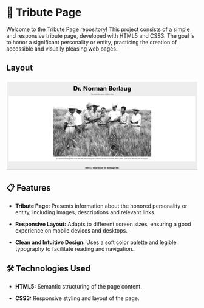 # 🌟 Tribute Page​

Welcome to the Tribute Page repository! This project consists of a simple and responsive tribute page, developed with HTML5 and CSS3. The goal is to honor a significant personality or entity, practicing the creation of accessible and visually pleasing web pages. 

## Layout

<div>
    <img src="images/photo.png">
</div>

## 📋 Features

- **Tribute Page:** Presents information about the honored personality or entity, including images, descriptions and relevant links. 

- **Responsive Layout:** Adapts to different screen sizes, ensuring a good experience on mobile devices and desktops. 

- **Clean and Intuitive Design:** Uses a soft color palette and legible typography to facilitate reading and navigation. 

## 🛠️ Technologies Used

- **HTML5:** Semantic structuring of the page content. 

- **CSS3:** Responsive styling and layout of the page.